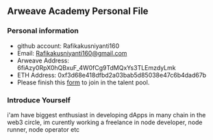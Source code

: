 ## Arweave Academy Personal File

### Personal information

- github account: Rafikakusniyanti160
- Email: Rafikakusniyanti160@gmail.com
- Arweave Address: 6fiAzy0RpX0hQBxuF_4W0fCg9TdMQxYs3TLEmzdyLmk
- ETH Address: 0xf3d68e418dfbd2a03bab5d85038e47c6b4dad67b
- Please finish this [form](https://docs.google.com/forms/d/e/1FAIpQLSfWA5fIIcBgmRppm3jNz5vmf9Mai_QMVil-2pO4r7YKn_Zhtw/viewform?usp=sf_link) to join in the talent pool.

### Introduce Yourself
 i'am have biggest enthusiast in developing dApps in many chain in the web3 circle, im curently working a freelance in node developer, node runner, node operator etc